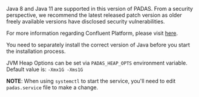Java 8 and Java 11 are supported in this version of PADAS.  From a security perspective, we recommend the latest released patch version as older freely available versions have disclosed security vulnerabilities.

For more information regarding Confluent Platform, please visit [here](https://docs.confluent.io/platform/current/installation/versions-interoperability.html#java).

You need to separately install the correct version of Java before you start the installation process.

JVM Heap Options can be set via `PADAS_HEAP_OPTS` environment variable.  Default value is: `-Xmx1G -Xms1G`

**NOTE**: When using `systemctl` to start the service, you'll need to edit `padas.service` file to make a change.

